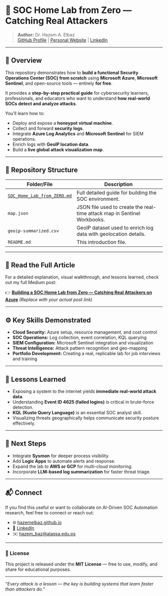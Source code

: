 # 🧠 SOC Home Lab from Zero — Catching Real Attackers

> **Author:** Dr. Hazem A. Elbaz  
> [GitHub Profile](https://github.com/elbazhazem) | [Personal Website](https://elbazhazem.github.io) | [LinkedIn](https://www.linkedin.com/in/hazem-elbaz/)

---

## 🚀 Overview

This repository demonstrates how to **build a functional Security Operations Center (SOC) from scratch** using **Microsoft Azure**, **Microsoft Sentinel**, and open-source tools — entirely **for free**.

It provides a **step-by-step practical guide** for cybersecurity learners, professionals, and educators who want to understand **how real-world SOCs detect and analyze attacks**.

You’ll learn how to:
- Deploy and expose a **honeypot virtual machine**.
- Collect and forward **security logs**.
- Integrate **Azure Log Analytics** and **Microsoft Sentinel** for SIEM operations.
- Enrich logs with **GeoIP location data**.
- Build a **live global attack visualization map**.

---

## 🧩 Repository Structure

| Folder/File | Description |
|--------------|-------------|
| [`SOC_Home_Lab_from_ZERO.md`](/SOC_Home_Lab_from_ZERO.md) | Full detailed guide for building the SOC environment. |
| `map.json` | JSON file used to create the real-time attack map in Sentinel Workbooks. |
| `geoip-summarized.csv` | GeoIP dataset used to enrich log data with geolocation details. |
| `README.md` | This introduction file. |

---

## 📖 Read the Full Article

For a detailed explanation, visual walkthrough, and lessons learned, check out my full Medium post:

👉 [**Building a SOC Home Lab from Zero — Catching Real Attackers on Azure**](https://medium.com/@hazem.baz/soc-home-lab-on-azure-from-zero-catching-real-attackers-6e377afee7aa) *(Replace with your actual post link)*

---

## ⚙️ Key Skills Demonstrated

- **Cloud Security:** Azure setup, resource management, and cost control  
- **SOC Operations:** Log collection, event correlation, KQL querying  
- **SIEM Configuration:** Microsoft Sentinel integration and visualization  
- **Threat Intelligence:** Attack pattern recognition and geo-mapping  
- **Portfolio Development:** Creating a real, replicable lab for job interviews and training

---

## 🧠 Lessons Learned

- Exposing a system to the internet yields **immediate real-world attack data**.  
- Understanding **Event ID 4625 (failed logins)** is critical in brute-force detection.  
- **KQL (Kusto Query Language)** is an essential SOC analyst skill.  
- Visualizing threats geographically helps communicate security posture effectively.  

---

## 🧭 Next Steps

- Integrate **Sysmon** for deeper process visibility.  
- Add **Logic Apps** to automate alerts and response.  
- Expand the lab to **AWS or GCP** for multi-cloud monitoring.  
- Incorporate **LLM-based log summarization** for faster threat triage.

---

## 📬 Connect

If you find this useful or want to collaborate on AI-Driven SOC Automation research, feel free to connect or reach out:

- 🌐 [hazemelbaz.github.io](https://hazemelbaz.github.io)  
- 💼 [LinkedIn](https://www.linkedin.com/in/hazem-elbaz/)  
- ✉️ hazem_baz@alaqsa.edu.ps

---

### 🏁 License
This project is released under the **MIT License** — free to use, modify, and share for educational purposes.

---

*“Every attack is a lesson — the key is building systems that learn faster than attackers do.”*
